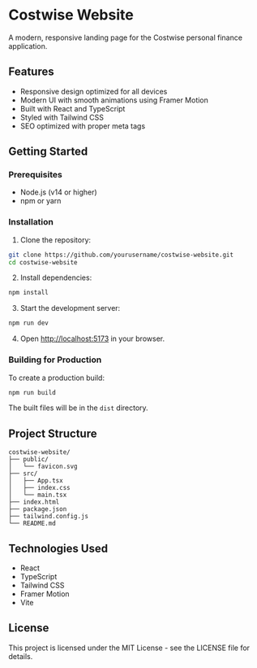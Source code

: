 # Costwise Website

A modern, responsive landing page for the Costwise personal finance application.

## Features

- Responsive design optimized for all devices
- Modern UI with smooth animations using Framer Motion
- Built with React and TypeScript
- Styled with Tailwind CSS
- SEO optimized with proper meta tags

## Getting Started

### Prerequisites

- Node.js (v14 or higher)
- npm or yarn

### Installation

1. Clone the repository:
```bash
git clone https://github.com/yourusername/costwise-website.git
cd costwise-website
```

2. Install dependencies:
```bash
npm install
```

3. Start the development server:
```bash
npm run dev
```

4. Open [http://localhost:5173](http://localhost:5173) in your browser.

### Building for Production

To create a production build:

```bash
npm run build
```

The built files will be in the `dist` directory.

## Project Structure

```
costwise-website/
├── public/
│   └── favicon.svg
├── src/
│   ├── App.tsx
│   ├── index.css
│   └── main.tsx
├── index.html
├── package.json
├── tailwind.config.js
└── README.md
```

## Technologies Used

- React
- TypeScript
- Tailwind CSS
- Framer Motion
- Vite

## License

This project is licensed under the MIT License - see the LICENSE file for details.
